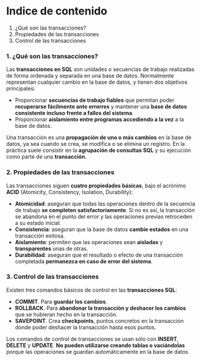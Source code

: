 # Indice de contenido

1.  ¿Qué son las transacciones?
2.  Propiedades de las transacciones
3.  Control de las transacciones

### 1. ¿Qué son las transacciones?

Las **transacciones en SQL** son unidades o secuencias de trabajo realizadas de forma ordenada y separada en una base de datos. Normalmente representan cualquier cambio en la base de datos, y tienen dos objetivos principales:

*   Proporcionar **secuencias de trabajo fiables** que permitan poder **recuperarse fácilmente ante errorres** y mantener una **base de datos consistente incluso frente a fallos del sistema**.
*   Proporcionar **aislamiento entre programas accediendo a la vez** a la base de datos.

Una transacción es una **propagación de uno o más cambios** en la base de datos, ya sea cuando se crea, se modifica o se elimina un registro. En la práctica suele consistir en la **agrupación de consultas SQL** y su ejecución como parte de una **transacción**.

### 2. Propiedades de las transacciones

Las transacciones siguen **cuatro propiedades básicas**, bajo el acrónimo **ACID** (Atomicity, Consistency, Isolation, Durability):

*   **Atomicidad**: aseguran que todas las operaciones dentro de la secuencia de trabajo **se completen satisfactoriamente**. Si no es así, la transacción se abandona en el punto del error y las operaciones previas retroceden a su estado inicial.
*   **Consistencia**: aseguran que la base de datos **cambie estados** en una transacción exitosa.
*   **Aislamiento**: permiten que las operaciones sean **aisladas** y **transparentes** unas de otras.
*   **Durabilidad**: aseguran que el resultado o efecto de una transacción completada **permanezca en caso de error del sistema**.

### 3. Control de las transacciones

Existen tres comandos básicos de control en las **transacciones SQL**:

*   **COMMIT**. Para **guardar los cambios**.
*   **ROLLBACK**. Para **abandonar la transacción y deshacer los cambios** que se hubieran hecho en la transacción.
*   **SAVEPOINT**. Crea **checkpoints**, puntos concretos en la transacción donde poder deshacer la transacción hasta esos puntos.

Los comandos de control de transacciones se usan sólo con **INSERT**, **DELETE** y **UPDATE**. **No pueden utilizarse creando tablas o vaciándolas** porque las operaciones se guardan automáticamente en la base de datos.